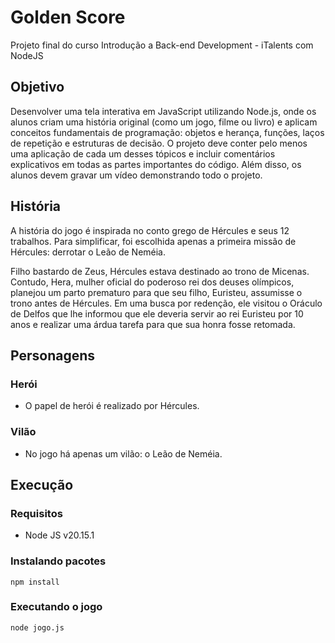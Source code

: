 # Golden Score
Projeto final do curso Introdução a Back-end Development - iTalents com NodeJS

## Objetivo
Desenvolver uma tela interativa em JavaScript utilizando Node.js, onde os alunos criam uma
história original (como um jogo, filme ou livro) e aplicam conceitos fundamentais de
programação: objetos e herança, funções, laços de repetição e estruturas de decisão. O
projeto deve conter pelo menos uma aplicação de cada um desses tópicos e incluir
comentários explicativos em todas as partes importantes do código. Além disso, os alunos
devem gravar um vídeo demonstrando todo o projeto.

## História
A história do jogo é inspirada no conto grego de Hércules e seus 12 trabalhos. Para simplificar, foi escolhida apenas a primeira missão de Hércules: derrotar o Leão de Neméia. 

Filho bastardo de Zeus, Hércules estava destinado ao trono de Micenas. Contudo, Hera, mulher oficial do poderoso rei dos deuses olímpicos, planejou um parto prematuro para que seu filho, Euristeu, assumisse o trono antes de Hércules.
Em uma busca por redenção, ele visitou o Oráculo de Delfos que lhe informou que ele deveria servir ao rei Euristeu por 10 anos e realizar uma árdua tarefa para que sua honra fosse retomada. 

## Personagens
### Herói
- O papel de herói é realizado por Hércules.

### Vilão
- No jogo há apenas um vilão: o Leão de Neméia.

## Execução
### Requisitos
- Node JS v20.15.1
### Instalando pacotes
`
    npm install
`
### Executando o jogo
`
    node jogo.js
`

